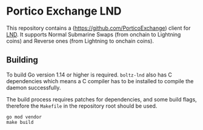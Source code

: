 # Portico Exchange LND

This repository contains a (https://github.com/PorticoExchange) client for [LND](https://github.com/lightningnetwork/lnd). It supports Normal Submarine Swaps (from onchain to Lightning coins) and Reverse ones (from Lightning to onchain coins).

## Building

To build Go version 1.14 or higher is required. `boltz-lnd` also has C dependencies which means a C compiler has to be installed to compile the daemon successfully.

The build process requires patches for dependencies, and some build flags, therefore the `Makefile` in the repository root should be used. 

```
go mod vendor
make build
```

